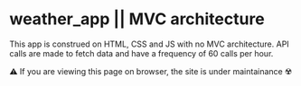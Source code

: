 # weather_app || MVC architecture
This app is construed on HTML, CSS and JS with no MVC architecture. API calls are made to fetch data and have a frequency of 60 calls per hour.


⚠️ If you are viewing this page on browser, the site is under maintainance ☢️
